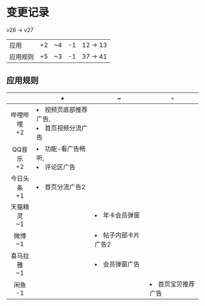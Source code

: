 # 变更记录

v26 -> v27

||||||
|-|:-:|:-:|:-:|:-:|
|应用|+2|~4|-1|12 -> 13|
|应用规则|+5|~3|-1|37 -> 41|

## 应用规则

||+|~|-|
|:-:|-|-|-|
|哔哩哔哩<br>+2|<li>视频页底部推荐广告,<li>首页视频分流广告|||
|QQ音乐<br>+2|<li>功能-看广告畅听,<li>评论区广告|||
|今日头条<br>+1|<li>首页分流广告2|||
|天猫精灵<br>~1||<li>年卡会员弹窗||
|微博<br>~1||<li>帖子内部卡片广告2||
|喜马拉雅<br>~1||<li>会员弹窗广告||
|闲鱼<br>-1|||<li>首页宝贝推荐广告|
